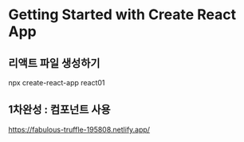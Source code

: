 # Getting Started with Create React App

## 리액트 파일 생성하기   
npx create-react-app react01   

## 1차완성 : 컴포넌트 사용   
https://fabulous-truffle-195808.netlify.app/   